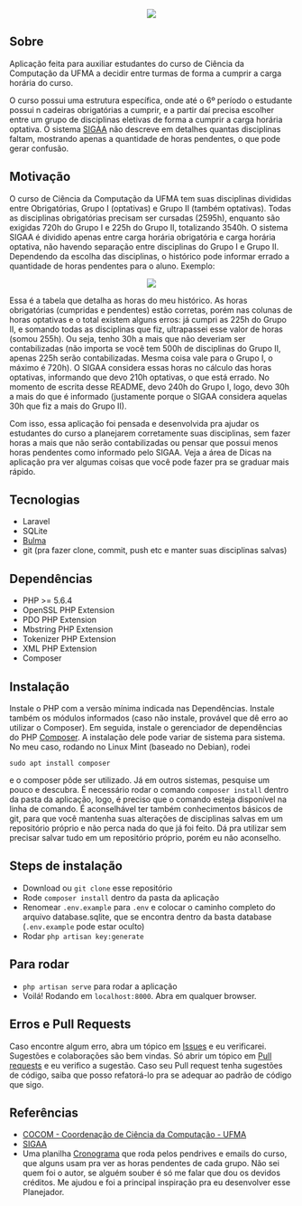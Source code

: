 <p align="center">
    <img src="https://raw.githubusercontent.com/jorgimello/planejador-cp-ufma/master/public/img/logo1.png">
</p>

## Sobre

Aplicação feita para auxiliar estudantes do curso de Ciência da Computação da UFMA a decidir entre turmas de forma a cumprir a carga horária do curso.

O curso possui uma estrutura específica, onde até o 6º período o estudante possui n cadeiras obrigatórias a cumprir, e a partir daí precisa escolher entre um grupo de disciplinas eletivas de forma a cumprir a carga horária optativa. O sistema [SIGAA](https://sigaa.ufma.br) não descreve em detalhes quantas disciplinas faltam, mostrando apenas a quantidade de horas pendentes, o que pode gerar confusão.

## Motivação

O curso de Ciência da Computação da UFMA tem suas disciplinas divididas entre Obrigatórias, Grupo I (optativas) e Grupo II (também optativas). Todas as disciplinas obrigatórias precisam ser cursadas (2595h), enquanto são exigidas 720h do Grupo I e 225h do Grupo II, totalizando 3540h. O sistema SIGAA é dividido apenas entre carga horária obrigatória e carga horária optativa, não havendo separação entre disciplinas do Grupo I e Grupo II. Dependendo da escolha das disciplinas, o histórico pode informar errado a quantidade de horas pendentes para o aluno. Exemplo:

<p align="center">
    <img src="https://raw.githubusercontent.com/jorgimello/planejador-cp-ufma/master/imgs/horas.png">
</p>

Essa é a tabela que detalha as horas do meu histórico. As horas obrigatórias (cumpridas e pendentes) estão corretas, porém nas colunas de horas optativas e o total existem alguns erros: já cumpri as 225h do Grupo II, e somando todas as disciplinas que fiz, ultrapassei esse valor de horas (somou 255h). Ou seja, tenho 30h a mais que não deveriam ser contabilizadas (não importa se você tem 500h de disciplinas do Grupo II, apenas 225h serão contabilizadas. Mesma coisa vale para o Grupo I, o máximo é 720h). O SIGAA considera essas horas no cálculo das horas optativas, informando que devo 210h optativas, o que está errado. No momento de escrita desse README, devo 240h do Grupo I, logo, devo 30h a mais do que é informado (justamente porque o SIGAA considera aquelas 30h que fiz a mais do Grupo II). 

Com isso, essa aplicação foi pensada e desenvolvida pra ajudar os estudantes do curso a planejarem corretamente suas disciplinas, sem fazer horas a mais que não serão contabilizadas ou pensar que possui menos horas pendentes como informado pelo SIGAA. Veja a área de Dicas na aplicação pra ver algumas coisas que você pode fazer pra se graduar mais rápido.

## Tecnologias
- Laravel
- SQLite
- [Bulma](https://bulma.io/)
- git (pra fazer clone, commit, push etc e manter suas disciplinas salvas)

## Dependências
- PHP >= 5.6.4
- OpenSSL PHP Extension
- PDO PHP Extension
- Mbstring PHP Extension
- Tokenizer PHP Extension
- XML PHP Extension
- Composer

## Instalação
Instale o PHP com a versão mínima indicada nas Dependências. Instale também os módulos informados (caso não instale, provável que dê erro ao utilizar o Composer).
Em seguida, instale o gerenciador de dependências do PHP [Composer](https://getcomposer.org/). A instalação dele pode variar de sistema para sistema. No meu caso, rodando no Linux Mint (baseado no Debian), rodei
```
sudo apt install composer
```
e o composer pôde ser utilizado. Já em outros sistemas, pesquise um pouco e descubra. É necessário rodar o comando ```composer install``` dentro da pasta da aplicação, logo, é preciso que o comando esteja disponível na linha de comando.
É aconselhável ter também conhecimentos básicos de git, para que você mantenha suas alterações de disciplinas salvas em um repositório próprio e não perca nada do que já foi feito. Dá pra utilizar sem precisar salvar tudo em um repositório próprio, porém eu não aconselho.

## Steps de instalação
- Download ou ```git clone``` esse repositório
- Rode ```composer install``` dentro da pasta da aplicação
- Renomear ```.env.example``` para ```.env``` e colocar o caminho completo do arquivo database.sqlite, que se encontra dentro da basta database (```.env.example``` pode estar oculto)
- Rodar ```php artisan key:generate```

## Para rodar
- ```php artisan serve``` para rodar a aplicação
- Voilá! Rodando em ```localhost:8000```. Abra em qualquer browser.

## Erros e Pull Requests
Caso encontre algum erro, abra um tópico em [Issues](https://github.com/jorgimello/planejador-cp-ufma/issues) e eu verificarei. 
Sugestões e colaborações são bem vindas. Só abrir um tópico em [Pull requests](https://github.com/jorgimello/planejador-cp-ufma/pulls) e eu verifico a sugestão. Caso seu Pull request tenha sugestões de código, saiba que posso refatorá-lo pra se adequar ao padrão de código que sigo.

## Referências
- [COCOM - Coordenação de Ciência da Computação - UFMA](http://www.deinf.ufma.br/cocom/site/)
- [SIGAA](https://sigaa.ufma.br)
- Uma planilha [Cronograma](https://www.dropbox.com/s/o3acew4zcwwxzu4/Cronograma%20-%20Ci%C3%AAncia%20da%20Computa%C3%A7%C3%A3o.xlsx?dl=0) que roda pelos pendrives e emails do curso, que alguns usam pra ver as horas pendentes de cada grupo. Não sei quem foi o autor, se alguém souber é só me falar que dou os devidos créditos. Me ajudou e foi a principal inspiração pra eu desenvolver esse Planejador.
